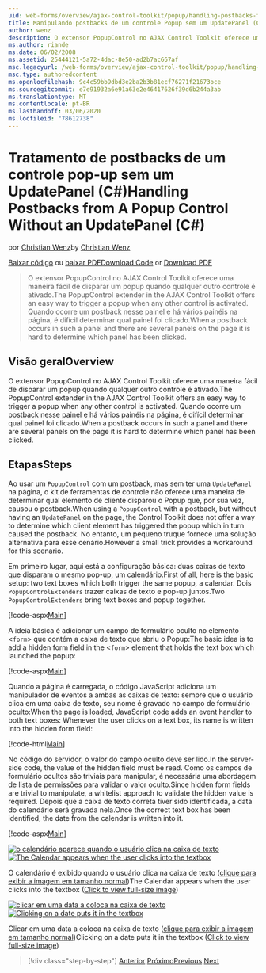 ```yaml
---
uid: web-forms/overview/ajax-control-toolkit/popup/handling-postbacks-from-a-popup-control-without-an-updatepanel-cs
title: Manipulando postbacks de um controle Popup sem um UpdatePanel (C#) | Microsoft Docs
author: wenz
description: O extensor PopupControl no AJAX Control Toolkit oferece uma maneira fácil de disparar um popup quando qualquer outro controle é ativado. Quando um postback ocorre no Su...
ms.author: riande
ms.date: 06/02/2008
ms.assetid: 25444121-5a72-4dac-8e50-ad2b7ac667af
msc.legacyurl: /web-forms/overview/ajax-control-toolkit/popup/handling-postbacks-from-a-popup-control-without-an-updatepanel-cs
msc.type: authoredcontent
ms.openlocfilehash: 9c4c59bb9dbd3e2ba2b3b81ecf76271f21673bce
ms.sourcegitcommit: e7e91932a6e91a63e2e46417626f39d6b244a3ab
ms.translationtype: MT
ms.contentlocale: pt-BR
ms.lasthandoff: 03/06/2020
ms.locfileid: "78612738"
---
```

# <a name="handling-postbacks-from-a-popup-control-without-an-updatepanel-c"></a><span data-ttu-id="7fdf1-104">Tratamento de postbacks de um controle pop-up sem um UpdatePanel (C#)</span><span class="sxs-lookup"><span data-stu-id="7fdf1-104">Handling Postbacks from A Popup Control Without an UpdatePanel (C#)</span></span>

<span data-ttu-id="7fdf1-105">por [Christian Wenz](https://github.com/wenz)</span><span class="sxs-lookup"><span data-stu-id="7fdf1-105">by [Christian Wenz](https://github.com/wenz)</span></span>

<span data-ttu-id="7fdf1-106">[Baixar código](https://download.microsoft.com/download/9/3/f/93f8daea-bebd-4821-833b-95205389c7d0/PopupControl3.cs.zip) ou [baixar PDF](https://download.microsoft.com/download/2/d/c/2dc10e34-6983-41d4-9c08-f78f5387d32b/popupcontrol3CS.pdf)</span><span class="sxs-lookup"><span data-stu-id="7fdf1-106">[Download Code](https://download.microsoft.com/download/9/3/f/93f8daea-bebd-4821-833b-95205389c7d0/PopupControl3.cs.zip) or [Download PDF](https://download.microsoft.com/download/2/d/c/2dc10e34-6983-41d4-9c08-f78f5387d32b/popupcontrol3CS.pdf)</span></span>

> <span data-ttu-id="7fdf1-107">O extensor PopupControl no AJAX Control Toolkit oferece uma maneira fácil de disparar um popup quando qualquer outro controle é ativado.</span><span class="sxs-lookup"><span data-stu-id="7fdf1-107">The PopupControl extender in the AJAX Control Toolkit offers an easy way to trigger a popup when any other control is activated.</span></span> <span data-ttu-id="7fdf1-108">Quando ocorre um postback nesse painel e há vários painéis na página, é difícil determinar qual painel foi clicado.</span><span class="sxs-lookup"><span data-stu-id="7fdf1-108">When a postback occurs in such a panel and there are several panels on the page it is hard to determine which panel has been clicked.</span></span>

## <a name="overview"></a><span data-ttu-id="7fdf1-109">Visão geral</span><span class="sxs-lookup"><span data-stu-id="7fdf1-109">Overview</span></span>

<span data-ttu-id="7fdf1-110">O extensor PopupControl no AJAX Control Toolkit oferece uma maneira fácil de disparar um popup quando qualquer outro controle é ativado.</span><span class="sxs-lookup"><span data-stu-id="7fdf1-110">The PopupControl extender in the AJAX Control Toolkit offers an easy way to trigger a popup when any other control is activated.</span></span> <span data-ttu-id="7fdf1-111">Quando ocorre um postback nesse painel e há vários painéis na página, é difícil determinar qual painel foi clicado.</span><span class="sxs-lookup"><span data-stu-id="7fdf1-111">When a postback occurs in such a panel and there are several panels on the page it is hard to determine which panel has been clicked.</span></span>

## <a name="steps"></a><span data-ttu-id="7fdf1-112">Etapas</span><span class="sxs-lookup"><span data-stu-id="7fdf1-112">Steps</span></span>

<span data-ttu-id="7fdf1-113">Ao usar um `PopupControl` com um postback, mas sem ter uma `UpdatePanel` na página, o kit de ferramentas de controle não oferece uma maneira de determinar qual elemento de cliente disparou o Popup que, por sua vez, causou o postback.</span><span class="sxs-lookup"><span data-stu-id="7fdf1-113">When using a `PopupControl` with a postback, but without having an `UpdatePanel` on the page, the Control Toolkit does not offer a way to determine which client element has triggered the popup which in turn caused the postback.</span></span> <span data-ttu-id="7fdf1-114">No entanto, um pequeno truque fornece uma solução alternativa para esse cenário.</span><span class="sxs-lookup"><span data-stu-id="7fdf1-114">However a small trick provides a workaround for this scenario.</span></span>

<span data-ttu-id="7fdf1-115">Em primeiro lugar, aqui está a configuração básica: duas caixas de texto que disparam o mesmo pop-up, um calendário.</span><span class="sxs-lookup"><span data-stu-id="7fdf1-115">First of all, here is the basic setup: two text boxes which both trigger the same popup, a calendar.</span></span> <span data-ttu-id="7fdf1-116">Dois `PopupControlExtenders` trazer caixas de texto e pop-up juntos.</span><span class="sxs-lookup"><span data-stu-id="7fdf1-116">Two `PopupControlExtenders` bring text boxes and popup together.</span></span>

[!code-aspx[Main](handling-postbacks-from-a-popup-control-without-an-updatepanel-cs/samples/sample1.aspx)]

<span data-ttu-id="7fdf1-117">A ideia básica é adicionar um campo de formulário oculto no elemento &lt;`form`&gt; que contém a caixa de texto que abriu o Popup:</span><span class="sxs-lookup"><span data-stu-id="7fdf1-117">The basic idea is to add a hidden form field in the &lt;`form`&gt; element that holds the text box which launched the popup:</span></span>

[!code-aspx[Main](handling-postbacks-from-a-popup-control-without-an-updatepanel-cs/samples/sample2.aspx)]

<span data-ttu-id="7fdf1-118">Quando a página é carregada, o código JavaScript adiciona um manipulador de eventos a ambas as caixas de texto: sempre que o usuário clica em uma caixa de texto, seu nome é gravado no campo de formulário oculto:</span><span class="sxs-lookup"><span data-stu-id="7fdf1-118">When the page is loaded, JavaScript code adds an event handler to both text boxes: Whenever the user clicks on a text box, its name is written into the hidden form field:</span></span>

[!code-html[Main](handling-postbacks-from-a-popup-control-without-an-updatepanel-cs/samples/sample3.html)]

<span data-ttu-id="7fdf1-119">No código do servidor, o valor do campo oculto deve ser lido.</span><span class="sxs-lookup"><span data-stu-id="7fdf1-119">In the server-side code, the value of the hidden field must be read.</span></span> <span data-ttu-id="7fdf1-120">Como os campos de formulário ocultos são triviais para manipular, é necessária uma abordagem de lista de permissões para validar o valor oculto.</span><span class="sxs-lookup"><span data-stu-id="7fdf1-120">Since hidden form fields are trivial to manipulate, a whitelist approach to validate the hidden value is required.</span></span> <span data-ttu-id="7fdf1-121">Depois que a caixa de texto correta tiver sido identificada, a data do calendário será gravada nela.</span><span class="sxs-lookup"><span data-stu-id="7fdf1-121">Once the correct text box has been identified, the date from the calendar is written into it.</span></span>

[!code-aspx[Main](handling-postbacks-from-a-popup-control-without-an-updatepanel-cs/samples/sample4.aspx)]

<span data-ttu-id="7fdf1-122">[![o calendário aparece quando o usuário clica na caixa de texto](handling-postbacks-from-a-popup-control-without-an-updatepanel-cs/_static/image2.png)](handling-postbacks-from-a-popup-control-without-an-updatepanel-cs/_static/image1.png)</span><span class="sxs-lookup"><span data-stu-id="7fdf1-122">[![The Calendar appears when the user clicks into the textbox](handling-postbacks-from-a-popup-control-without-an-updatepanel-cs/_static/image2.png)](handling-postbacks-from-a-popup-control-without-an-updatepanel-cs/_static/image1.png)</span></span>

<span data-ttu-id="7fdf1-123">O calendário é exibido quando o usuário clica na caixa de texto ([clique para exibir a imagem em tamanho normal](handling-postbacks-from-a-popup-control-without-an-updatepanel-cs/_static/image3.png))</span><span class="sxs-lookup"><span data-stu-id="7fdf1-123">The Calendar appears when the user clicks into the textbox ([Click to view full-size image](handling-postbacks-from-a-popup-control-without-an-updatepanel-cs/_static/image3.png))</span></span>

<span data-ttu-id="7fdf1-124">[![clicar em uma data a coloca na caixa de texto](handling-postbacks-from-a-popup-control-without-an-updatepanel-cs/_static/image5.png)](handling-postbacks-from-a-popup-control-without-an-updatepanel-cs/_static/image4.png)</span><span class="sxs-lookup"><span data-stu-id="7fdf1-124">[![Clicking on a date puts it in the textbox](handling-postbacks-from-a-popup-control-without-an-updatepanel-cs/_static/image5.png)](handling-postbacks-from-a-popup-control-without-an-updatepanel-cs/_static/image4.png)</span></span>

<span data-ttu-id="7fdf1-125">Clicar em uma data a coloca na caixa de texto ([clique para exibir a imagem em tamanho normal](handling-postbacks-from-a-popup-control-without-an-updatepanel-cs/_static/image6.png))</span><span class="sxs-lookup"><span data-stu-id="7fdf1-125">Clicking on a date puts it in the textbox ([Click to view full-size image](handling-postbacks-from-a-popup-control-without-an-updatepanel-cs/_static/image6.png))</span></span>

> [!div class="step-by-step"]
> <span data-ttu-id="7fdf1-126">[Anterior](handling-postbacks-from-a-popup-control-with-an-updatepanel-cs.md)
> [Próximo](using-multiple-popup-controls-vb.md)</span><span class="sxs-lookup"><span data-stu-id="7fdf1-126">[Previous](handling-postbacks-from-a-popup-control-with-an-updatepanel-cs.md)
[Next](using-multiple-popup-controls-vb.md)</span></span>
